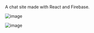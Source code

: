 A chat site made with React and Firebase.

![image](https://github.com/W3ndig0u0/jingchat/assets/70271139/0f75de12-da3a-44d5-96e4-c9cb9f1cf205)

![image](https://github.com/W3ndig0u0/jingchat/assets/70271139/3e67fc13-3035-425b-81f0-0c9126431703)
